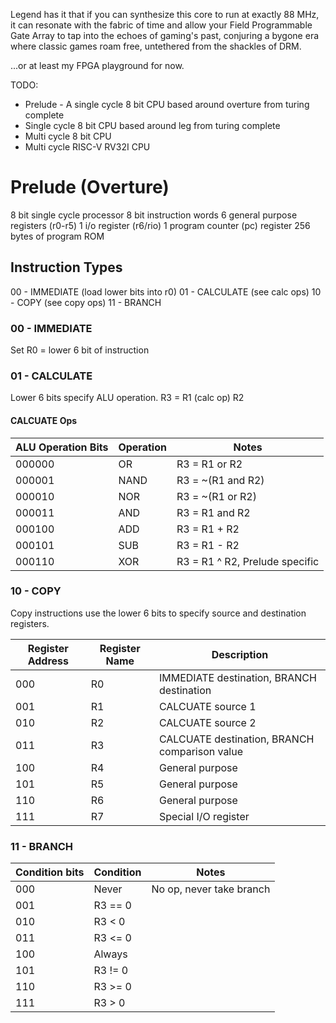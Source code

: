Legend has it that if you can synthesize this core to run at exactly 88 MHz, it
can resonate with the fabric of time and allow your Field Programmable Gate
Array to tap into the echoes of gaming's past, conjuring a bygone era where
classic games roam free, untethered from the shackles of DRM.

...or at least my FPGA playground for now.


TODO:

* Prelude - A single cycle 8 bit CPU based around overture from turing complete
* Single cycle 8 bit CPU based around leg from turing complete
* Multi cycle 8 bit CPU
* Multi cycle RISC-V RV32I CPU


# Prelude (Overture)
8 bit single cycle processor
8 bit instruction words
6 general purpose registers (r0-r5)
1 i/o register (r6/rio)
1 program counter (pc) register
256 bytes of program ROM

## Instruction Types
00 - IMMEDIATE (load lower bits into r0)
01 - CALCULATE (see calc ops)
10 - COPY (see copy ops)
11 - BRANCH

### 00 - IMMEDIATE
Set R0 = lower 6 bit of instruction

### 01 - CALCULATE
Lower 6 bits specify ALU operation. R3 = R1 (calc op) R2

#### CALCUATE Ops
ALU Operation Bits|Operation|Notes
-|-|-
000000|OR|R3 = R1 or R2
000001|NAND|R3 = ~(R1 and R2)
000010|NOR|R3 = ~(R1 or R2)
000011|AND|R3 = R1 and R2
000100|ADD|R3 = R1 + R2
000101|SUB|R3 = R1 - R2
000110|XOR|R3 = R1 ^ R2, Prelude specific

### 10 - COPY
Copy instructions use the lower 6 bits to specify source and destination registers.

Register Address|Register Name|Description
-|-|-
000|R0|IMMEDIATE destination, BRANCH destination
001|R1|CALCUATE source 1
010|R2|CALCUATE source 2
011|R3|CALCUATE destination, BRANCH comparison value
100|R4|General purpose
101|R5|General purpose
110|R6|General purpose
111|R7|Special I/O register

### 11 - BRANCH
Condition bits|Condition|Notes
-|-|-
000|Never|No op, never take branch
001|R3 ==  0
010|R3 < 0
011|R3 <= 0
100|Always
101|R3 != 0
110|R3 >= 0
111|R3 > 0
